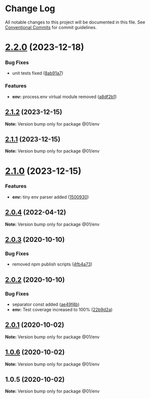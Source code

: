 # Change Log

All notable changes to this project will be documented in this file.
See [Conventional Commits](https://conventionalcommits.org) for commit guidelines.

# [2.2.0](https://github.com/01alchemist/web-service-lib/compare/@01/env@2.1.2...@01/env@2.2.0) (2023-12-18)


### Bug Fixes

* unit tests fixed ([8ab91a7](https://github.com/01alchemist/web-service-lib/commit/8ab91a78ff1a301483bdd7e08f95fd9bdd949cf9))


### Features

* **env:** process.env virtual module removed ([a8df2b1](https://github.com/01alchemist/web-service-lib/commit/a8df2b16b7bbe1f665c11a7cdab99f7f77361b0d))





## [2.1.2](https://github.com/01alchemist/web-service-lib/compare/@01/env@2.1.0...@01/env@2.1.2) (2023-12-15)

**Note:** Version bump only for package @01/env





## [2.1.1](https://github.com/01alchemist/web-service-lib/compare/@01/env@2.1.0...@01/env@2.1.1) (2023-12-15)

**Note:** Version bump only for package @01/env





# [2.1.0](https://github.com/01alchemist/web-service-lib/compare/@01/env@2.0.4...@01/env@2.1.0) (2023-12-15)


### Features

* **env:** tiny env parser added ([1500930](https://github.com/01alchemist/web-service-lib/commit/150093084a8abffa5bb3b948473535d8964b75fd))





## [2.0.4](https://github.com/01alchemist/web-service-lib/compare/@01/env@2.0.3...@01/env@2.0.4) (2022-04-12)

**Note:** Version bump only for package @01/env





## [2.0.3](https://github.com/01alchemist/web-service-lib/compare/@01/env@2.0.2...@01/env@2.0.3) (2020-10-10)


### Bug Fixes

* removed npm publish scripts ([4fb4a73](https://github.com/01alchemist/web-service-lib/commit/4fb4a73cf816bd35d48fbe7e0c88456b4afb364b))





## [2.0.2](https://github.com/01alchemist/web-service-lib/compare/@01/env@2.0.1...@01/env@2.0.2) (2020-10-10)


### Bug Fixes

* separator const added ([ae49f4b](https://github.com/01alchemist/web-service-lib/commit/ae49f4b3e15d62410626d739b6c162bf1d448fca))
* **env:** Test coverage increased to 100% ([22b9d2a](https://github.com/01alchemist/web-service-lib/commit/22b9d2a4e4673fd692a6c8a9f511c3ba22387845))





## [2.0.1](https://github.com/01alchemist/env/compare/@01/env@1.0.6...@01/env@2.0.1) (2020-10-02)

**Note:** Version bump only for package @01/env





## [1.0.6](https://github.com/01alchemist/env/compare/@01/env@1.0.5...@01/env@1.0.6) (2020-10-02)

**Note:** Version bump only for package @01/env





## 1.0.5 (2020-10-02)

**Note:** Version bump only for package @01/env
